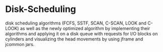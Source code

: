 # Disk-Scheduling
disk scheduling  algorithms (FCFS, SSTF, SCAN, C-SCAN, LOOK and C-LOOK) as well as the newly optimized  algorithm by implementing their algorithms and applying it on a disk queue with requests for I/O  blocks on cylinders and visualizing the head movements by using jframe and jcommon jars.
